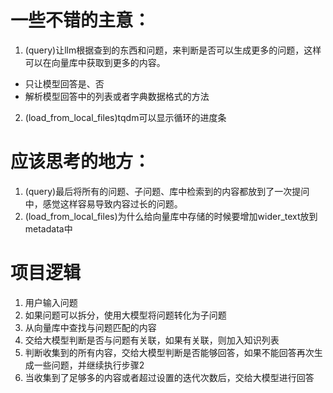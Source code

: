 
# 一些不错的主意：

1. (query)让llm根据查到的东西和问题，来判断是否可以生成更多的问题，这样可以在向量库中获取到更多的内容。
  - 只让模型回答是、否
  - 解析模型回答中的列表或者字典数据格式的方法
2. (load_from_local_files)tqdm可以显示循环的进度条





# 应该思考的地方：
1. (query)最后将所有的问题、子问题、库中检索到的内容都放到了一次提问中，感觉这样容易导致内容过长的问题。
2. (load_from_local_files)为什么给向量库中存储的时候要增加wider_text放到metadata中

# 项目逻辑
1. 用户输入问题
2. 如果问题可以拆分，使用大模型将问题转化为子问题
3. 从向量库中查找与问题匹配的内容
4. 交给大模型判断是否与问题有关联，如果有关联，则加入知识列表
5. 判断收集到的所有内容，交给大模型判断是否能够回答，如果不能回答再次生成一些问题，并继续执行步骤2
6. 当收集到了足够多的内容或者超过设置的迭代次数后，交给大模型进行回答